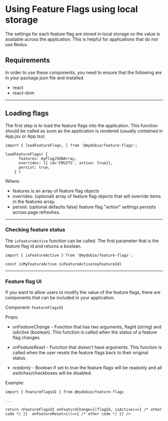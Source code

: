 # Using Feature Flags using local storage

The settings for each feature flag are stored in local storage so the value is available across the application. This is helpful for applications that do not use Redux.

## Requirements

In order to use these components, you need to ensure that the following are in your package.json file and installed.

- react
- react-dom

---

## Loading flags

The first step is to load the feature flags into the application. This function should be called as soon as the application is rendered (usually contained in App.jsx or App.tsx)

```
import { loadFeatureFlags, } from '@mydobie/feature-flags';

loadFeatureFlags( {
      features: myFlagJSONArray,
      overrides: [{ id='FRUITS', active: true}],
      persist: true,
    } )

```

Where:

- features is an array of feature flag objects
- overrides: (optional) array of feature flag objects that will override items in the features array.
- persist: (optional defaults false) feature flag "action" settings persists across page refreshes.

---

### Checking feature status

The `isFeatureActive` function can be called. The first parameter that is the feature flag id and returns a boolean.

```
import { isFeatureActive } from '@mydobie/feature-flags';

const isMyFeatureActive isFeatureActive(myFeatureId)

```

---

### Feature flag UI

If you want to allow users to modify the value of the feature flags, there are components that can be included in your application.

Component: `FeatureFlagsUI`

Props:

- _onFeatureChange_ - Function that has two arguments, flagId (string) and isActive (boolean). This function is called when the status of a feature flag changes.

- _onFeatureReset_ - Function that doesn't have arguments. This function is called when the user resets the feature flags back to their original status.

- _readonly_ - Boolean if set to true the feature flags will be readonly and all switches/checkboxes will be disabled.

Example:

```
import { FeatureFlagsUI } from @mydobie/feature-flags

...

return <FeatureFlagsUI onFeatureChange={(flagId, isActive)=>{ /* other code */ }}  onFeatureReset={()=>{ /* other code */ }} />

```
